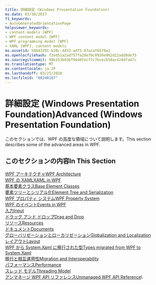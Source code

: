```yaml
---
title: 詳細設定 (Windows Presentation Foundation)
ms.date: 03/30/2017
f1_keywords:
- AutoGeneratedOrientationPage
helpviewer_keywords:
- content models [WPF]
- WPF content model [WPF]
- WPF programming model [WPF]
- XAML [WPF], content models
ms.assetid: 58843391-b28c-4d32-adf5-87acaf6578a1
ms.openlocfilehash: f2ed51a2ad757fe29e70c0930e962d22add8de75
ms.sourcegitcommit: 99b153b93bf94d0fecf7c7bcecb58ac424dfa47c
ms.translationtype: MT
ms.contentlocale: ja-JP
ms.lasthandoff: 03/25/2020
ms.locfileid: "80248187"
---
```

# <a name="advanced-windows-presentation-foundation"></a><span data-ttu-id="20321-102">詳細設定 (Windows Presentation Foundation)</span><span class="sxs-lookup"><span data-stu-id="20321-102">Advanced (Windows Presentation Foundation)</span></span>

<span data-ttu-id="20321-103">このセクションでは、WPF の高度な領域について説明します。</span><span class="sxs-lookup"><span data-stu-id="20321-103">This section describes some of the advanced areas in WPF.</span></span>

## <a name="in-this-section"></a><span data-ttu-id="20321-104">このセクションの内容</span><span class="sxs-lookup"><span data-stu-id="20321-104">In This Section</span></span>

<span data-ttu-id="20321-105">[WPF アーキテクチャ](wpf-architecture.md)</span><span class="sxs-lookup"><span data-stu-id="20321-105">[WPF Architecture](wpf-architecture.md)</span></span>\
<span data-ttu-id="20321-106">[WPF の XAML](xaml-in-wpf.md)</span><span class="sxs-lookup"><span data-stu-id="20321-106">[XAML in WPF](xaml-in-wpf.md)</span></span>\
<span data-ttu-id="20321-107">[基本要素クラス](base-elements.md)</span><span class="sxs-lookup"><span data-stu-id="20321-107">[Base Element Classes](base-elements.md)</span></span>\
<span data-ttu-id="20321-108">[要素ツリーとシリアル化](element-tree-and-serialization.md)</span><span class="sxs-lookup"><span data-stu-id="20321-108">[Element Tree and Serialization](element-tree-and-serialization.md)</span></span>\
<span data-ttu-id="20321-109">[WPF プロパティ システム](properties-wpf.md)</span><span class="sxs-lookup"><span data-stu-id="20321-109">[WPF Property System](properties-wpf.md)</span></span>\
<span data-ttu-id="20321-110">[WPF のイベント](events-wpf.md)</span><span class="sxs-lookup"><span data-stu-id="20321-110">[Events in WPF](events-wpf.md)</span></span>\
<span data-ttu-id="20321-111">[入力](input-wpf.md)</span><span class="sxs-lookup"><span data-stu-id="20321-111">[Input](input-wpf.md)</span></span>\
<span data-ttu-id="20321-112">[ドラッグ アンド ドロップ](drag-and-drop.md)</span><span class="sxs-lookup"><span data-stu-id="20321-112">[Drag and Drop](drag-and-drop.md)</span></span>\
<span data-ttu-id="20321-113">[リソース](resources-wpf.md)</span><span class="sxs-lookup"><span data-stu-id="20321-113">[Resources](resources-wpf.md)</span></span>\
<span data-ttu-id="20321-114">[ドキュメント](documents.md)</span><span class="sxs-lookup"><span data-stu-id="20321-114">[Documents](documents.md)</span></span>\
<span data-ttu-id="20321-115">[グローバリゼーションとローカリゼーション](globalization-and-localization.md)</span><span class="sxs-lookup"><span data-stu-id="20321-115">[Globalization and Localization](globalization-and-localization.md)</span></span>\
<span data-ttu-id="20321-116">[レイアウト](layout.md)</span><span class="sxs-lookup"><span data-stu-id="20321-116">[Layout](layout.md)</span></span>\
<span data-ttu-id="20321-117">[WPF から System.Xaml に移行された型](types-migrated-from-wpf-to-system.md)</span><span class="sxs-lookup"><span data-stu-id="20321-117">[Types migrated from WPF to System.Xaml](types-migrated-from-wpf-to-system.md)</span></span>\
<span data-ttu-id="20321-118">[移行と相互運用性](migration-and-interoperability.md)</span><span class="sxs-lookup"><span data-stu-id="20321-118">[Migration and Interoperability](migration-and-interoperability.md)</span></span>\
<span data-ttu-id="20321-119">[パフォーマンス](performance.md)</span><span class="sxs-lookup"><span data-stu-id="20321-119">[Performance](performance.md)</span></span>\
<span data-ttu-id="20321-120">[スレッド モデル](threading-model.md)</span><span class="sxs-lookup"><span data-stu-id="20321-120">[Threading Model](threading-model.md)</span></span>\
<span data-ttu-id="20321-121">[アンマネージ WPF API リファレンス](wpf-unmanaged-api-reference.md)</span><span class="sxs-lookup"><span data-stu-id="20321-121">[Unmanaged WPF API Reference](wpf-unmanaged-api-reference.md)</span></span>\
